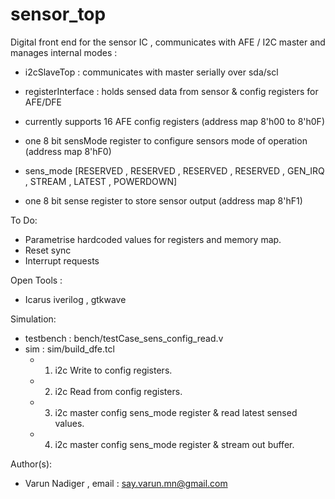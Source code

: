 # sensor_top

Digital front end for the sensor IC , communicates with AFE / I2C master and manages internal modes :
* i2cSlaveTop            : communicates with master serially over sda/scl                           
* registerInterface      : holds sensed data from sensor & config registers for AFE/DFE
* currently supports 16 AFE config registers (address map 8'h00 to 8'h0F) 
* one 8 bit sensMode register to configure sensors mode of operation  (address map 8'hF0)
* sens_mode [RESERVED , RESERVED , RESERVED , RESERVED , GEN_IRQ , STREAM , LATEST , POWERDOWN]

* one 8 bit sense register to store sensor output (address map 8'hF1)

To Do:                                                       
* Parametrise hardcoded values for registers and memory map.
* Reset sync
* Interrupt requests

Open Tools :
* Icarus iverilog , gtkwave

Simulation:
* testbench : bench/testCase_sens_config_read.v
* sim       : sim/build_dfe.tcl
	* 1. i2c Write to config registers. 
	* 2. i2c Read from config registers.
	* 3. i2c master config sens_mode register & read latest sensed values.
	* 4. i2c master config sens_mode register & stream out buffer.
                                                            
Author(s): 
* Varun Nadiger , email : say.varun.mn@gmail.com 
